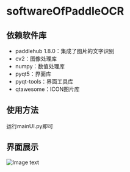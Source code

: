 # softwareOfPaddleOCR

## 依赖软件库
- paddlehub 1.8.0：集成了图片的文字识别
- cv2：图像处理库
- numpy：数值处理库
- pyqt5：界面库
- pyqt-tools：界面工具库
- qtawesome：ICON图片库

## 使用方法
运行mainUI.py即可

## 界面展示
![Image text]("./pictureOfUI/1.png")